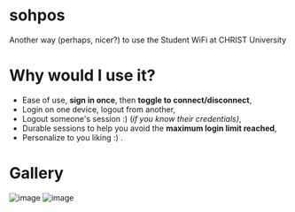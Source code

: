 # sohpos
Another way (perhaps, nicer?) to use the Student WiFi at CHRIST University

# Why would I use it?
- Ease of use, **sign in once**, then **toggle to connect/disconnect**,
- Login on one device, logout from another,
- Logout someone's session :) (_if you know their credentials)_,
- Durable sessions to help you avoid the **maximum login limit reached**,
- Personalize to you liking :) .

# Gallery
![image](https://github.com/user-attachments/assets/8e1ae9c2-481d-4191-aaf7-3a22f4cdf4de)
![image](https://github.com/user-attachments/assets/0a094085-1811-445c-8431-73c4c01e51bf)
